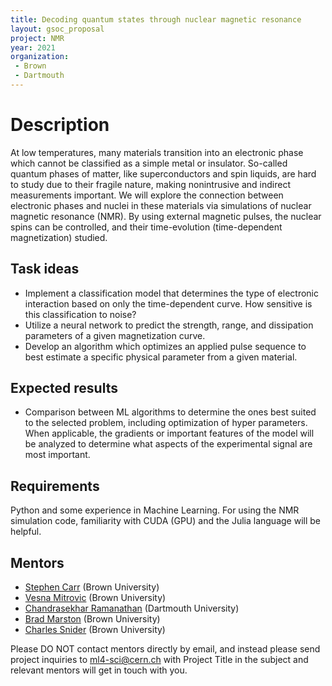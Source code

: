 ```yaml
---
title: Decoding quantum states through nuclear magnetic resonance
layout: gsoc_proposal
project: NMR
year: 2021
organization:
 - Brown
 - Dartmouth
---
```


# Description
At low temperatures, many materials transition into an electronic phase which cannot be classified as a simple metal or insulator. So-called quantum phases of matter, like superconductors and spin liquids, are hard to study due to their fragile nature, making nonintrusive and indirect measurements important. We will explore the connection between electronic phases and nuclei in these materials via simulations of nuclear magnetic resonance (NMR). By using external magnetic pulses, the nuclear spins can be controlled, and their time-evolution (time-dependent magnetization) studied.

## Task ideas
  * Implement a classification model that determines the type of electronic interaction based on only the time-dependent curve. How sensitive is this classification to noise?
  * Utilize a neural network to predict the strength, range, and dissipation parameters of a given magnetization curve. 
  * Develop an algorithm which optimizes an applied pulse sequence to best estimate a specific physical parameter from a given material.
  
## Expected results
  * Comparison between ML algorithms to determine the ones best suited to the selected problem, including optimization of hyper parameters. When applicable, the gradients or important features of the model will be analyzed to determine what aspects of the experimental signal are most important.
   
## Requirements 
Python and some experience in Machine Learning. For using the NMR simulation code, familiarity with CUDA (GPU) and the Julia language will be helpful. 

## Mentors
  
  * [Stephen Carr](mailto:ml4-sci@cern.ch) (Brown University)
  * [Vesna Mitrovic](mailto:ml4-sci@cern.ch) (Brown University)
  * [Chandrasekhar Ramanathan](mailto:ml4-sci@cern.ch) (Dartmouth University)
  * [Brad Marston](mailto:ml4-sci@cern.ch) (Brown University)
  * [Charles Snider](mailto:ml4-sci@cern.ch) (Brown University)
  
Please DO NOT contact mentors directly by email, and instead please send project inquiries to [ml4-sci@cern.ch](mailto:ml4-sci@cern.ch) with Project Title in the subject and relevant mentors will get in touch with you. 
